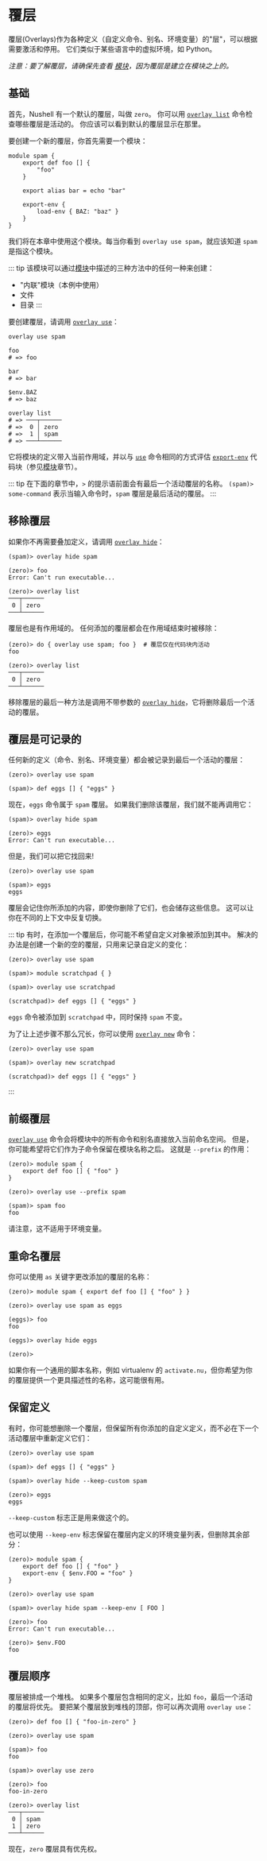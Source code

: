 # 覆层

覆层(Overlays)作为各种定义（自定义命令、别名、环境变量）的"层"，可以根据需要激活和停用。
它们类似于某些语言中的虚拟环境，如 Python。

_注意：要了解覆层，请确保先查看 [模块](modules.md)，因为覆层是建立在模块之上的。_

## 基础

首先，Nushell 有一个默认的覆层，叫做 `zero`。
你可以用 [`overlay list`](/zh-CN/commands/docs/overlay_list.md) 命令检查哪些覆层是活动的。
你应该可以看到默认的覆层显示在那里。

要创建一个新的覆层，你首先需要一个模块：

```nu
module spam {
    export def foo [] {
        "foo"
    }

    export alias bar = echo "bar"

    export-env {
        load-env { BAZ: "baz" }
    }
}
```

我们将在本章中使用这个模块。每当你看到 `overlay use spam`，就应该知道 `spam` 是指这个模块。

::: tip
该模块可以通过[模块](modules.md)中描述的三种方法中的任何一种来创建：

- "内联"模块（本例中使用）
- 文件
- 目录
  :::

要创建覆层，请调用 [`overlay use`](/zh-CN/commands/docs/overlay_use.md)：

```nu
overlay use spam

foo
# => foo

bar
# => bar

$env.BAZ
# => baz

overlay list
# => ───┬──────
# =>  0 │ zero
# =>  1 │ spam
# => ───┴──────
```

它将模块的定义带入当前作用域，并以与 [`use`](/zh-CN/commands/docs/use.md) 命令相同的方式评估 [`export-env`](/zh-CN/commands/docs/export-env.md) 代码块（参见[模块](modules.md#environment-variables)章节）。

::: tip
在下面的章节中，`>` 的提示语前面会有最后一个活动覆层的名称。
`(spam)> some-command` 表示当输入命令时，`spam` 覆层是最后活动的覆层。
:::

## 移除覆层

如果你不再需要叠加定义，请调用 [`overlay hide`](/zh-CN/commands/docs/overlay_hide.md)：

```nu
(spam)> overlay hide spam

(zero)> foo
Error: Can't run executable...

(zero)> overlay list
───┬──────
 0 │ zero
───┴──────
```

覆层也是有作用域的。
任何添加的覆层都会在作用域结束时被移除：

```nu
(zero)> do { overlay use spam; foo }  # 覆层仅在代码块内活动
foo

(zero)> overlay list
───┬──────
 0 │ zero
───┴──────
```

移除覆层的最后一种方法是调用不带参数的 [`overlay hide`](/zh-CN/commands/docs/overlay_hide.md)，它将删除最后一个活动的覆层。

## 覆层是可记录的

任何新的定义（命令、别名、环境变量）都会被记录到最后一个活动的覆层：

```nu
(zero)> overlay use spam

(spam)> def eggs [] { "eggs" }
```

现在，`eggs` 命令属于 `spam` 覆层。
如果我们删除该覆层，我们就不能再调用它：

```nu
(spam)> overlay hide spam

(zero)> eggs
Error: Can't run executable...
```

但是，我们可以把它找回来!

```nu
(zero)> overlay use spam

(spam)> eggs
eggs
```

覆层会记住你所添加的内容，即使你删除了它们，也会储存这些信息。
这可以让你在不同的上下文中反复切换。

::: tip
有时，在添加一个覆层后，你可能不希望自定义对象被添加到其中。
解决的办法是创建一个新的空的覆层，只用来记录自定义的变化：

```nu
(zero)> overlay use spam

(spam)> module scratchpad { }

(spam)> overlay use scratchpad

(scratchpad)> def eggs [] { "eggs" }
```

`eggs` 命令被添加到 `scratchpad` 中，同时保持 `spam` 不变。

为了让上述步骤不那么冗长，你可以使用 [`overlay new`](/zh-CN/commands/docs/overlay_new.md) 命令：

```nu
(zero)> overlay use spam

(spam)> overlay new scratchpad

(scratchpad)> def eggs [] { "eggs" }
```

:::

## 前缀覆层

[`overlay use`](/zh-CN/commands/docs/overlay_use.md) 命令会将模块中的所有命令和别名直接放入当前命名空间。
但是，你可能希望将它们作为子命令保留在模块名称之后。
这就是 `--prefix` 的作用：

```nu
(zero)> module spam {
    export def foo [] { "foo" }
}

(zero)> overlay use --prefix spam

(spam)> spam foo
foo
```

请注意，这不适用于环境变量。

## 重命名覆层

你可以使用 `as` 关键字更改添加的覆层的名称：

```nu
(zero)> module spam { export def foo [] { "foo" } }

(zero)> overlay use spam as eggs

(eggs)> foo
foo

(eggs)> overlay hide eggs

(zero)>
```

如果你有一个通用的脚本名称，例如 virtualenv 的 `activate.nu`，但你希望为你的覆层提供一个更具描述性的名称，这可能很有用。

## 保留定义

有时，你可能想删除一个覆层，但保留所有你添加的自定义定义，而不必在下一个活动覆层中重新定义它们：

```nu
(zero)> overlay use spam

(spam)> def eggs [] { "eggs" }

(spam)> overlay hide --keep-custom spam

(zero)> eggs
eggs
```

`--keep-custom` 标志正是用来做这个的。

也可以使用 `--keep-env` 标志保留在覆层内定义的环境变量列表，但删除其余部分：

```nu
(zero)> module spam {
    export def foo [] { "foo" }
    export-env { $env.FOO = "foo" }
}

(zero)> overlay use spam

(spam)> overlay hide spam --keep-env [ FOO ]

(zero)> foo
Error: Can't run executable...

(zero)> $env.FOO
foo
```

## 覆层顺序

覆层被排成一个堆栈。
如果多个覆层包含相同的定义，比如 `foo`，最后一个活动的覆层将优先。
要把某个覆层放到堆栈的顶部，你可以再次调用 `overlay use`：

```nu
(zero)> def foo [] { "foo-in-zero" }

(zero)> overlay use spam

(spam)> foo
foo

(spam)> overlay use zero

(zero)> foo
foo-in-zero

(zero)> overlay list
───┬──────
 0 │ spam
 1 │ zero
───┴──────
```

现在，`zero` 覆层具有优先权。
